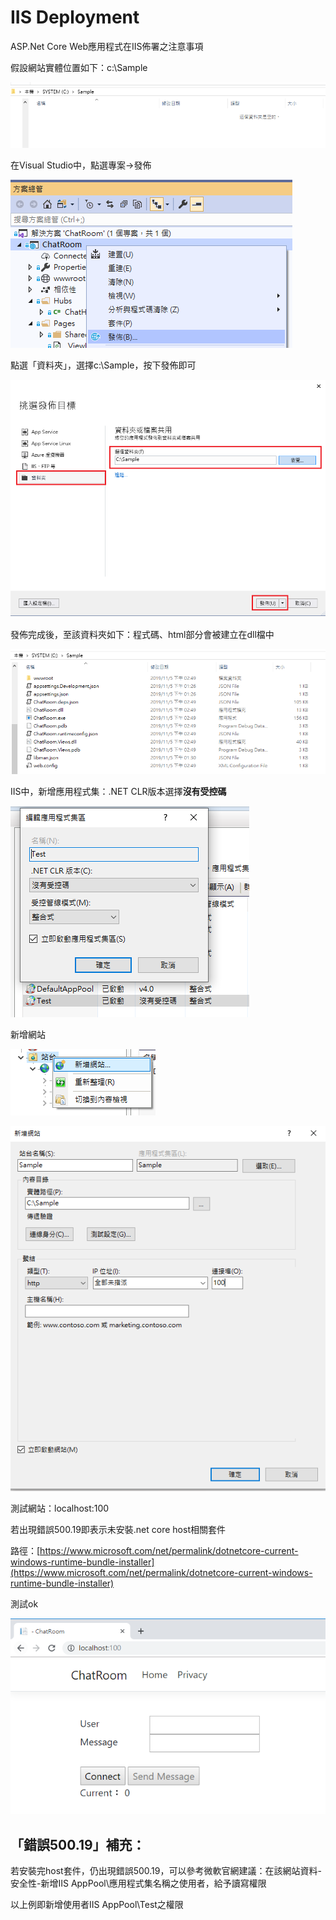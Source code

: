 # IIS Deployment

ASP.Net Core Web應用程式在IIS佈署之注意事項

假設網站實體位置如下：c:\Sample

![](../../.gitbook/assets/image%20%28184%29.png)

在Visual Studio中，點選專案→發佈

![](../../.gitbook/assets/image%20%28192%29.png)

點選「資料夾」，選擇c:\Sample，按下發佈即可

![](../../.gitbook/assets/image%20%2844%29.png)

發佈完成後，至該資料夾如下：程式碼、html部分會被建立在dll檔中

![](../../.gitbook/assets/image%20%2824%29.png)

IIS中，新增應用程式集：.NET CLR版本選擇**沒有受控碼**

![](../../.gitbook/assets/image%20%28146%29.png)

新增網站

![](../../.gitbook/assets/image%20%2879%29.png)

![](../../.gitbook/assets/image%20%2835%29.png)

測試網站：localhost:100

若出現錯誤500.19即表示未安裝.net core host相關套件 

路徑：[https://www.microsoft.com/net/permalink/dotnetcore-current-windows-runtime-bundle-installer](https://www.microsoft.com/net/permalink/dotnetcore-current-windows-runtime-bundle-installer)

測試ok

![](../../.gitbook/assets/image%20%28181%29.png)

## 「錯誤500.19」補充：

若安裝完host套件，仍出現錯誤500.19，可以參考微軟官網建議：在該網站資料-安全性-新增IIS AppPool\應用程式集名稱之使用者，給予讀寫權限

以上例即新增使用者IIS AppPool\Test之權限



